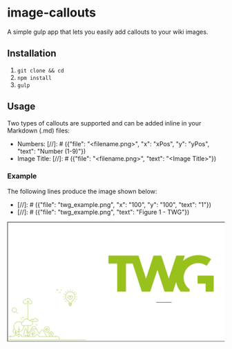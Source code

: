 # image-callouts
A simple gulp app that lets you easily add callouts to your wiki images.

## Installation
1. `git clone && cd`
1. `npm install`
2. `gulp`

## Usage

Two types of callouts are supported and can be added inline in your Markdown (.md) files:
 * Numbers: \[//\]\: # ({"file": "\<filename.png\>", "x": "xPos", "y": "yPos", "text": "Number (1-9)"}) 
 * Image Title: \[//\]\: # ({"file": "\<filename.png\>", "text": "\<Image Title\>"})

### Example
The following lines produce the image shown below:
* \[//\]\: # ({"file": "twg_example.png", "x": "100", "y": "100", "text": "1"})
* \[//\]\: # ({"file": "twg_example.png", "text": "Figure 1 - TWG"})

![](https://github.com/twg/image-callouts/blob/master/img/twg_example.png)
